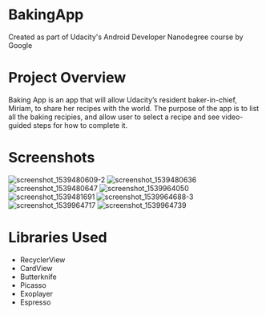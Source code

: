 # BakingApp
Created as part of Udacity's Android Developer Nanodegree course by Google
# Project Overview
Baking App is an app that will allow Udacity’s resident baker-in-chief, Miriam, to share her recipes with the world. The purpose of the app is to list all the baking recipies, and allow user to select a recipe and see video-guided steps for how to complete it.
# Screenshots
![screenshot_1539480609-2](https://user-images.githubusercontent.com/8518978/47229440-c09e7c80-d395-11e8-83b6-e1c323b582e8.png)
![screenshot_1539480636](https://user-images.githubusercontent.com/8518978/47229463-c6945d80-d395-11e8-8a30-4a14e1eff589.png)
![screenshot_1539480647](https://user-images.githubusercontent.com/8518978/47229475-cdbb6b80-d395-11e8-9548-4ed01c4b1d2c.png)
![screenshot_1539964050](https://user-images.githubusercontent.com/8518978/47229487-d1e78900-d395-11e8-85f9-5d8a715695d5.png)
![screenshot_1539481691](https://user-images.githubusercontent.com/8518978/47229489-d3b14c80-d395-11e8-93c5-3d5a249468df.png)
![screenshot_1539964688-3](https://user-images.githubusercontent.com/8518978/47230502-5cc98300-d398-11e8-8aaf-a8daae5f1d21.png)
![screenshot_1539964717](https://user-images.githubusercontent.com/8518978/47230304-e75db280-d397-11e8-84e5-6dcbdcf48ff4.png)
![screenshot_1539964739](https://user-images.githubusercontent.com/8518978/47230320-f17fb100-d397-11e8-83e2-efc31c05c13c.png)
# Libraries Used
- RecyclerView
- CardView
- Butterknife
- Picasso
- Exoplayer
- Espresso

